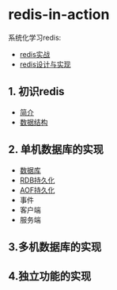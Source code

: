 ﻿# redis-in-action

系统化学习redis:       
- [redis实战](http://www.java1234.com/a/javabook/database/2017/0625/8356.html)  
- [redis设计与实现](https://pan.baidu.com/s/1skyxRqt)

## 1. 初识redis

- [简介](https://github.com/MelloChan/redis-in-action/blob/master/content/understand-redis.md)
- [数据结构](https://github.com/MelloChan/redis-in-action/blob/master/content/data-structure.md)

## 2. 单机数据库的实现

- [数据库](https://github.com/MelloChan/redis-in-action/blob/master/content/db.md)
- [RDB持久化](https://github.com/MelloChan/redis-in-action/blob/master/content/rdb.md)
- [AOF持久化](https://github.com/MelloChan/redis-in-action/blob/master/content/aof.md)
- 事件
- 客户端
- 服务端

## 3.多机数据库的实现

## 4.独立功能的实现
